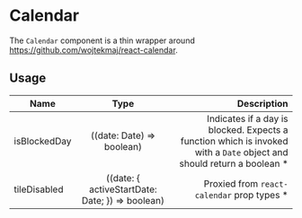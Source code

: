 <!-- 
This is an auto-generated markdown. 
You can change it in "/Users/daniel/Dev/allthings/elements/src/Calendar/Calendar.tsx" and run build:docs to update this file.
-->
# Calendar
The `Calendar` component is a thin wrapper around https://github.com/wojtekmaj/react-calendar.
## Usage
| Name        | Type           | Description  |
| ----------- |:--------------:| ------------:|
|isBlockedDay|((date: Date) => boolean)|Indicates if a day is blocked. Expects a function which is invoked with a `Date` object and should return a boolean *
|tileDisabled|((date: { activeStartDate: Date; }) => boolean)|Proxied from `react-calendar` prop types *
